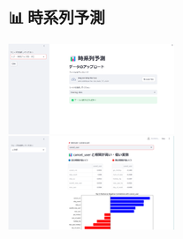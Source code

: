 # 📊 時系列予測


<img src="https://github.com/kyooblume/Timeseriesforecasting/raw/main/image.png" width="300" />
<br />
<img src="https://github.com/kyooblume/Timeseriesforecasting/raw/main/image_720.png" width="300" />

